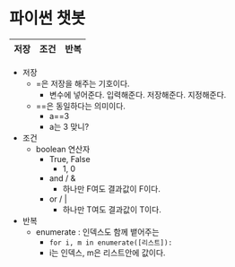 # 파이썬 챗봇

| 저장 | 조건 | 반복 |
| :--: | :--: | :--: |

- 저장
  - =은 저장을 해주는 기호이다.
    - 변수에 넣어준다. 입력해준다. 저장해준다. 지정해준다.
  - ==은 동일하다는 의미이다.
    - a==3
    - a는 3 맞니?
- 조건
  - boolean 연산자
    - True, False
      - 1, 0
    - and / &
      - 하나만 F여도 결과값이 F이다.
    - or / |
      - 하나만 T여도 결과값이 T이다.
- 반복
  - enumerate : 인덱스도 함께 뱉어주는
    - `for i, m in enumerate([리스트]):`
    - i는 인덱스, m은 리스트안에 값이다.
